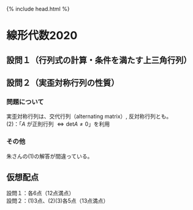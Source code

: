 {% include head.html %}

# 線形代数2020
## 設問１（行列式の計算・条件を満たす上三角行列）

## 設問２（実歪対称行列の性質）
### 問題について
実歪対称行列は、交代行列（alternating matrix）, 反対称行列とも。  
(2)：「$A$ が正則行列 $\Leftrightarrow \mathrm{det} A\neq 0$」を利用

### その他
朱さんの(1)の解答が間違っている。

## 仮想配点
設問１：各6点（12点満点）  
設問２：(1)3点、(2)(3)各5点（13点満点）
